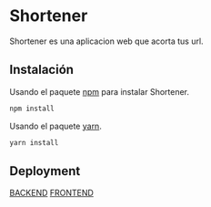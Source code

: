 # Shortener

Shortener es una aplicacion web que acorta tus url.

## Instalación

Usando el paquete [npm](https://www.npmjs.com/) para instalar Shortener.

```bash
npm install
```
Usando el paquete [yarn](https://yarnpkg.com/).

```bash
yarn install
```

## Deployment
[BACKEND](https://short-0j0q.onrender.com/)
[FRONTEND](https://shortenerweb.vercel.app/)
